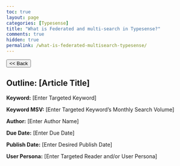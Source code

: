 ```yaml
---
toc: true
layout: page
categories: [Typesense]
title: "What is Federated and multi-search in Typesense?"
comments: true
hidden: true
permalink: /what-is-federated-multisearch-typesense/
---
```


<button class="back-button" onclick="window.history.back()"><< Back</button>

## Outline: [Article Title]

**Keyword:** [Enter Targeted Keyword]

**Keyword MSV:** [Enter Targeted Keyword’s Monthly Search Volume]

**Author:** [Enter Author Name]

**Due Date:** [Enter Due Date]

**Publish Date:** [Enter Desired Publish Date]

**User Persona:** [Enter Targeted Reader and/or User Persona]

<br>
